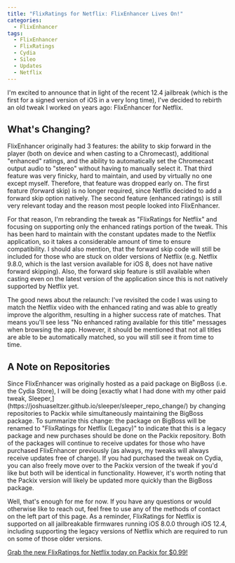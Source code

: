 ```yaml
---
title: "FlixRatings for Netflix: FlixEnhancer Lives On!"
categories:
  - FlixEnhancer
tags:
  - FlixEnhancer
  - FlixRatings
  - Cydia
  - Sileo
  - Updates
  - Netflix
---
```


I'm excited to announce that in light of the recent 12.4 jailbreak (which is the first for a signed version of iOS in a very long time), I've decided to rebirth an old tweak I worked on years ago: FlixEnhancer for Netflix.

<h2>What's Changing?</h2>
FlixEnhancer originally had 3 features: the ability to skip forward in the player (both on device and when casting to a Chromecast), additional "enhanced" ratings, and the ability to automatically set the Chromecast output audio to "stereo" without having to manually select it.  That third feature was very finicky, hard to maintain, and used by virtually no one except myself.  Therefore, that feature was dropped early on.  The first feature (forward skip) is no longer required, since Netflix decided to add a forward skip option natively.  The second feature (enhanced ratings) is still very relevant today and the reason most people looked into FlixEnhancer.

For that reason, I'm rebranding the tweak as "FlixRatings for Netflix" and focusing on supporting only the enhanced ratings portion of the tweak.  This has been hard to maintain with the constant updates made to the Netflix application, so it takes a considerable amount of time to ensure compatibility.  I should also mention, that the forward skip code will still be included for those who are stuck on older versions of Netflix (e.g. Netflix 9.8.0, which is the last version available for iOS 8, does not have native forward skipping).  Also, the forward skip feature is still available when casting even on the latest version of the application since this is not natively supported by Netflix yet.

The good news about the relaunch: I've revisited the code I was using to match the Netflix video with the enhanced rating and was able to greatly improve the algorithm, resulting in a higher success rate of matches.  That means you'll see less "No enhanced rating available for this title" messages when browsing the app.  However, it should be mentioned that not all titles are able to be automatically matched, so you will still see it from time to time.

<h2>A Note on Repositories</h2>
Since FlixEnhancer was originally hosted as a paid package on BigBoss (i.e. the Cydia Store), I will be doing [exactly what I had done with my other paid tweak, Sleeper,](https://joshuaseltzer.github.io/sleeper/sleeper_repo_change/) by changing repositories to Packix while simultaneously maintaining the BigBoss package.  To summarize this change: the package on BigBoss will be renamed to "FlixRatings for Netflix (Legacy)" to indicate that this is a legacy package and new purchases should be done on the Packix repository.  Both of the packages will continue to receive updates for those who have purchased FlixEnhancer previously (as always, my tweaks will always receive updates free of charge).  If you had purchased the tweak on Cydia, you can also freely move over to the Packix version of the tweak if you'd like but both will be identical in functionality.  However, it's worth noting that the Packix version will likely be updated more quickly than the BigBoss package.

Well, that's enough for me for now.  If you have any questions or would otherwise like to reach out, feel free to use any of the methods of contact on the left part of this page.  As a reminder, FlixRatings for Netflix is supported on all jailbreakable firmwares running iOS 8.0.0 through iOS 12.4, including supporting the legacy versions of Netflix which are required to run on some of those older versions.

[Grab the new FlixRatings for Netflix today on Packix for $0.99!](https://joshuaseltzer.github.io/flixratings/)
